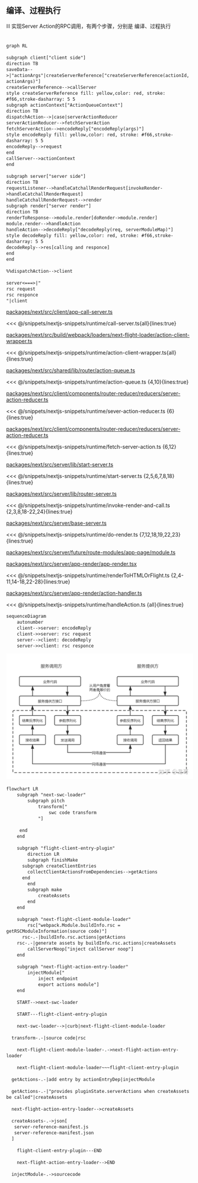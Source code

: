 ## 编译、过程执行

<style>
  *::-webkit-scrollbar {
    display: none;
  }
	:root {
		--prism-font-size: 0.8em !important;
	}
	div[class*='language-'], pre[class*='language-'], code[class*='language-'] {
		--prism-font-size: 0.8em !important;
	}
	.slidev-code-wrapper {
		max-height: 300px !important;
    overflow-y: scroll !important;
	}
	/* .slidev-code-wrapper {
		max-height: 400px  !important;
	} */
</style>
<p v-click.hidden="[1,2]">
  ⛓️ 实现Server Action的RPC调用，有两个步骤，分别是 <span class="text-yellow-300">编译</span>、<span class="text-yellow-300">过程执行</span>
</p>

<div class="grid grid-cols-2 gap-3 translate-y-[-40px] " >
  <div v-click="[2,12]">

```mermaid

graph RL

subgraph client["client side"]
direction TB
saveData-->|"actionArgs"|createServerReference["createServerReference(actionId, actionArgs)"]
createServerReference-->callServer
style createServerReference fill: yellow,color: red, stroke: #f66,stroke-dasharray: 5 5
subgraph actionContext["ActionQueueContext"]
direction TB
dispatchAction-->|case|serverActionReducer
serverActionReducer-->fetchServerAction
fetchServerAction-->encodeReply["encodeReply(args)"]
style encodeReply fill: yellow,color: red, stroke: #f66,stroke-dasharray: 5 5
encodeReply-->request
end
callServer-->actionContext
end

subgraph server["server side"]
direction TB
requestListener-->handleCatchallRenderRequest[invokeRender->handleCatchallRenderRequest]
handleCatchallRenderRequest-->render
subgraph render["server render"]
direction TB
renderToResponse-->module.render[doRender->module.render]
module.render-->handleAction
handleAction-->decodeReply["decodeReply(req, serverModuleMap)"]
style decodeReply fill: yellow,color: red, stroke: #f66,stroke-dasharray: 5 5
decodeReply-->res[calling and responce]
end
end

%%dispatchAction-->client

server<===>|"
rsc request
rsc responce
"|client

```

  </div>
<div class="relative">
  <div v-click="[3,4]" class="absolute w-full">

<div class=" text-[12px]">

[packages/next/src/client/app-call-server.ts](vscode://file///Users/ppdemoer/work/next.js/packages/next/src/build/webpack/loaders/next-metadata-image-loader.ts)

</div>

<<< @/snippets/nextjs-snippets/runtime/call-server.ts{all}{lines:true}

  </div>
  <div v-click="[2,3]" class="absolute w-full">

<div class=" text-[12px]">

[packages/next/src/build/webpack/loaders/next-flight-loader/action-client-wrapper.ts](vscode://file///Users/ppdemoer/work/next.js/packages/next/src/build/webpack/loaders/next-flight-loader/action-client-wrapper.ts)

</div>

<<< @/snippets/nextjs-snippets/runtime/action-client-wrapper.ts{all}{lines:true}

  </div>
	  <div v-click="[4,5]" class="absolute w-full">

<div class=" text-[12px]">

[packages/next/src/shared/lib/router/action-queue.ts](vscode://file///Users/ppdemoer/work/next.js/packages/next/src/shared/lib/router/action-queue.ts)

</div>

<<< @/snippets/nextjs-snippets/runtime/action-queue.ts {4,10}{lines:true}

  </div>
<div v-click="[5,6]" class="absolute w-full">

<div class=" text-[12px]">

[packages/next/src/client/components/router-reducer/reducers/server-action-reducer.ts](vscode://file///Users/ppdemoer/work/next.js/packages/next/src/client/components/router-reducer/reducers/server-action-reducer.ts)

</div>

<<< @/snippets/nextjs-snippets/runtime/sever-action-reducer.ts {6}{lines:true}

  </div>
<div v-click="[6,7]" class="absolute w-full">

<div class=" text-[12px]">

[packages/next/src/client/components/router-reducer/reducers/server-action-reducer.ts](vscode://file///Users/ppdemoer/work/next.js/packages/next/src/client/components/router-reducer/reducers/server-action-reducer.ts)

</div>

<<< @/snippets/nextjs-snippets/runtime/fetch-server-action.ts {6,12}{lines:true}

  </div>
<div v-click="[7,8]" class="absolute w-full">

<div class=" text-[12px]">

[packages/next/src/server/lib/start-server.ts](vscode://file///Users/ppdemoer/work/next.js/packages/next/src/server/lib/start-server.ts)

</div>

<<< @/snippets/nextjs-snippets/runtime/start-server.ts {2,5,6,7,8,18}{lines:true}

  </div>
<div v-click="[8,9]" class="absolute w-full">

<div class=" text-[12px]">

[packages/next/src/server/lib/router-server.ts](vscode://file///Users/ppdemoer/work/next.js/packages/next/src/server/lib/router-server.ts)

</div>

<<< @/snippets/nextjs-snippets/runtime/invoke-render-and-call.ts {2,3,8,18-22,24}{lines:true}

  </div>
<div v-click="[9,10]" class="absolute w-full">

<div class=" text-[12px]">

[packages/next/src/server/base-server.ts](vscode://file///Users/ppdemoer/work/next.js/packages/next/src/server/base-server.ts)

</div>

<<< @/snippets/nextjs-snippets/runtime/do-render.ts {7,12,18,19,22,23}{lines:true}

  </div>
<div v-click="[10,11]" class="absolute w-full">

<div class=" text-[12px]">

[packages/next/src/server/future/route-modules/app-page/module.ts](vscode://file///Users/ppdemoer/work/next.js/packages/next/src/server/future/route-modules/app-page/module.ts)

[packages/next/src/server/app-render/app-render.tsx](vscode://file///Users/ppdemoer/work/next.js/packages/next/src/server/app-render/app-render.tsx)

</div>

<<< @/snippets/nextjs-snippets/runtime/renderToHTMLOrFlight.ts {2,4-11,14-18,22-28}{lines:true}

  </div>
<div v-click="[11,12]" class="absolute w-full">

<div class=" text-[12px]">

[packages/next/src/server/app-render/action-handler.ts](vscode://file///Users/ppdemoer/work/next.js/packages/next/src/server/app-render/action-handler.ts)

</div>

<<< @/snippets/nextjs-snippets/runtime/handleAction.ts {all}{lines:true}

  </div>
</div>
</div>
<div class="grid grid-cols-2 gap-3 w-full translate-y-[-400px]" v-click="[12,13]">
<div>
	
```mermaid
sequenceDiagram
	autonumber
	client-->server: encodeReply
	client->>server: rsc request
	server-->client: decodeReply
	server->>client: rsc responce
```
</div>
	<div>
		<img src="assets/rpc-calling.webp"/>
	</div>
</div>

<div v-click="13" class="translate-y-[-700px] w-full">

```mermaid
flowchart LR
	subgraph "next-swc-loader"
		subgraph pitch
            transform["
                swc code transform
            "]

     end
	end

	subgraph "flight-client-entry-plugin"
		direction LR
		subgraph finishMake
      subgraph createClientEntries
        collectClientActionsFromDependencies-->getActions
      end
		end
		subgraph make
			createAssets
		end
	end

	subgraph "next-flight-client-module-loader"
		rsc["webpack.Module.buildInfo.rsc = getRSCModuleInformation(source code)"]
	  rsc-.-|buildInfo.rsc.actions|getActions
    rsc-.-|generate assets by buildInfo.rsc.actions|createAssets
		callServerNoop["inject callServer noop"]
	end

	subgraph "next-flight-action-entry-loader"
		injectModule["
            inject endpoint
            export actions module"]
	end

	START-->next-swc-loader

	START---flight-client-entry-plugin

	next-swc-loader-->|curb|next-flight-client-module-loader

  transform-.-|source code|rsc

	next-flight-client-module-loader-.->next-flight-action-entry-loader

	next-flight-client-module-loader~~~flight-client-entry-plugin

  getActions-.-|add entry by actionEntryDep|injectModule

  getActions-.-|"provides pluginState.serverActions when createAssets be called"|createAssets

  next-flight-action-entry-loader-->createAssets

  createAssets-.->json[
   server-reference-manifest.js
   server-reference-manifest.json
  ]

	flight-client-entry-plugin---END

	next-flight-action-entry-loader-->END

  injectModule-.->sourcecode
```

</div>
